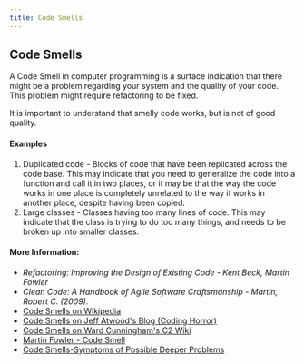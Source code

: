 ```yaml
---
title: Code Smells
---
```

## Code Smells

A Code Smell in computer programming is a surface indication that there might be a problem regarding your system and the quality of your code. This problem might require refactoring to be fixed.

It is important to understand that smelly code works, but is not of good quality.

#### Examples
1. Duplicated code - Blocks of code that have been replicated across the code base. This may indicate that you need to generalize the code into a function and call it in two places, or it may be that the way the code works in one place is completely unrelated to the way it works in another place, despite having been copied.
2. Large classes - Classes having too many lines of code. This may indicate that the class is trying to do too many things, and needs to be broken up into smaller classes.

#### More Information:
* _Refactoring: Improving the Design of Existing Code - Kent Beck, Martin Fowler_
* _Clean Code: A Handbook of Agile Software Craftsmanship - Martin, Robert C. (2009)._
* [Code Smells on Wikipedia](https://en.wikipedia.org/wiki/Code_smell)
* [Code Smells on Jeff Atwood's Blog (Coding Horror)](https://blog.codinghorror.com/code-smells/)
* [Code Smells on Ward Cunningham's C2 Wiki](http://wiki.c2.com/?CodeSmell)
* [Martin Fowler - Code Smell](https://martinfowler.com/bliki/CodeSmell.html)
* [Code Smells-Symptoms of Possible Deeper Problems](https://deviq.com/code-smells/)
